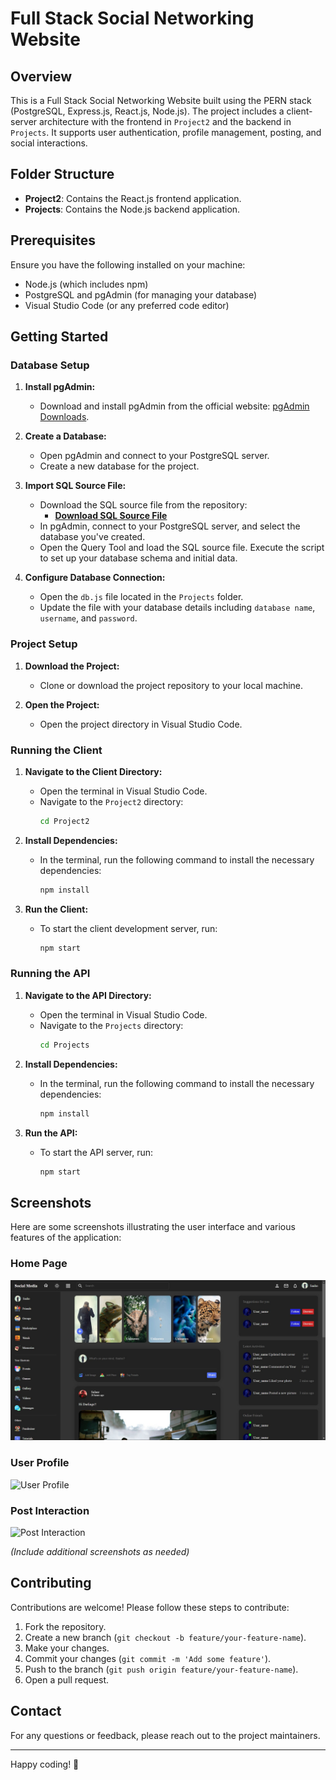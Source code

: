 # Full Stack Social Networking Website

## Overview
This is a Full Stack Social Networking Website built using the PERN stack (PostgreSQL, Express.js, React.js, Node.js). The project includes a client-server architecture with the frontend in `Project2` and the backend in `Projects`. It supports user authentication, profile management, posting, and social interactions.

## Folder Structure
- **Project2**: Contains the React.js frontend application.
- **Projects**: Contains the Node.js backend application.

## Prerequisites
Ensure you have the following installed on your machine:
- Node.js (which includes npm)
- PostgreSQL and pgAdmin (for managing your database)
- Visual Studio Code (or any preferred code editor)

## Getting Started

### Database Setup

1. **Install pgAdmin:**
   - Download and install pgAdmin from the official website: [pgAdmin Downloads](https://www.pgadmin.org/download/).

2. **Create a Database:**
   - Open pgAdmin and connect to your PostgreSQL server.
   - Create a new database for the project.

3. **Import SQL Source File:**
   - Download the SQL source file from the repository:
     - **[Download SQL Source File](sql/schema.sql)**
   - In pgAdmin, connect to your PostgreSQL server, and select the database you've created.
   - Open the Query Tool and load the SQL source file. Execute the script to set up your database schema and initial data.

4. **Configure Database Connection:**
   - Open the `db.js` file located in the `Projects` folder.
   - Update the file with your database details including `database name`, `username`, and `password`.

### Project Setup

1. **Download the Project:**
   - Clone or download the project repository to your local machine.

2. **Open the Project:**
   - Open the project directory in Visual Studio Code.

### Running the Client

1. **Navigate to the Client Directory:**
   - Open the terminal in Visual Studio Code.
   - Navigate to the `Project2` directory:
     ```bash
     cd Project2
     ```

2. **Install Dependencies:**
   - In the terminal, run the following command to install the necessary dependencies:
     ```bash
     npm install
     ```

3. **Run the Client:**
   - To start the client development server, run:
     ```bash
     npm start
     ```

### Running the API

1. **Navigate to the API Directory:**
   - Open the terminal in Visual Studio Code.
   - Navigate to the `Projects` directory:
     ```bash
     cd Projects
     ```

2. **Install Dependencies:**
   - In the terminal, run the following command to install the necessary dependencies:
     ```bash
     npm install
     ```

3. **Run the API:**
   - To start the API server, run:
     ```bash
     npm start
     ```

## Screenshots

Here are some screenshots illustrating the user interface and various features of the application:

### Home Page
![Home Page](/Resources/Screenshot1.jpg)

### User Profile
![User Profile](screenshots/profile.png)

### Post Interaction
![Post Interaction](screenshots/post_interaction.png)

*(Include additional screenshots as needed)*

## Contributing

Contributions are welcome! Please follow these steps to contribute:
1. Fork the repository.
2. Create a new branch (`git checkout -b feature/your-feature-name`).
3. Make your changes.
4. Commit your changes (`git commit -m 'Add some feature'`).
5. Push to the branch (`git push origin feature/your-feature-name`).
6. Open a pull request.

## Contact

For any questions or feedback, please reach out to the project maintainers.

---

Happy coding! 🚀
